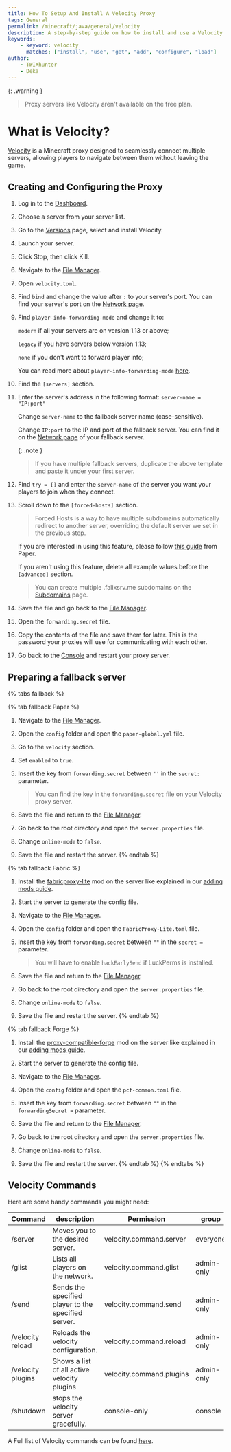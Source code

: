 ```yaml
---
title: How To Setup And Install A Velocity Proxy
tags: General
permalink: /minecraft/java/general/velocity
description: A step-by-step guide on how to install and use a Velocity proxy server.
keywords:
    - keyword: velocity
      matches: ["install", "use", "get", "add", "configure", "load"]
author:
    - TWIXhunter
    - Deka
---
```


{: .warning }
> Proxy servers like Velocity aren't available on the free plan.

# What is Velocity?
[Velocity](https://papermc.io/software/velocity) is a Minecraft proxy designed to seamlessly connect multiple servers, allowing players to navigate between them without leaving the game.  

## Creating and Configuring the Proxy

1. Log in to the [Dashboard](https://client.falixnodes.net/).

2. Choose a server from your server list.

3. Go to the [Versions](https://client.falixnodes.net/server/versions) page, select and install Velocity.

4. Launch your server.

5. Click Stop, then click Kill.

6. Navigate to the [File Manager](https://client.falixnodes.net/server/filemanager).

7. Open `velocity.toml`.

8. Find `bind` and change the value after `:` to your server's port. You can find your server's port on the [Network page](https://client.falixnodes.net/server/network).

9. Find `player-info-forwarding-mode` and change it to:

    `modern` if all your servers are on version 1.13 or above;
	
    `legacy` if you have servers below version 1.13;
	
    `none` if you don't want to forward player info;
	
    You can read more about `player-info-forwarding-mode` [here](https://docs.papermc.io/velocity/player-information-forwarding).

10. Find the `[servers]` section.

11. Enter the server's address in the following format: `server-name = "IP:port"`

    Change `server-name` to the fallback server name (case-sensitive).
	
    Change `IP:port` to the IP and port of the fallback server. You can find it on the [Network page](https://client.falixnodes.net/server/network) of your fallback server.

    {: .note }
    > If you have multiple fallback servers, duplicate the above template and paste it under your first server.

12. Find `try = []` and enter the `server-name` of the server you want your players to join when they connect.

13. Scroll down to the `[forced-hosts]` section.

    > Forced Hosts is a way to have multiple subdomains automatically redirect to another server, overriding the default server we set in the previous step.

    If you are interested in using this feature, please follow [this guide](https://docs.papermc.io/velocity/configuration#forced-hosts-section) from Paper.

    If you aren't using this feature, delete all example values before the `[advanced]` section.

    > You can create multiple .falixsrv.me subdomains on the [Subdomains](https://client.falixnodes.net/server/subdomains) page.

14. Save the file and go back to the [File Manager](https://client.falixnodes.net/server/filemanager).

15. Open the `forwarding.secret` file.

16. Copy the contents of the file and save them for later. This is the password your proxies will use for communicating with each other.

17. Go back to the [Console](https://client.falixnodes.net/server/console) and restart your proxy server.

## Preparing a fallback server
{% tabs fallback %}

{% tab fallback Paper %}

1. Navigate to the [File Manager](https://client.falixnodes.net/server/filemanager).

2. Open the `config` folder and open the `paper-global.yml` file.

3. Go to the `velocity` section.

4. Set `enabled` to `true`.

5. Insert the key from `forwarding.secret` between `''` in the `secret:` parameter.

    > You can find the key in the `forwarding.secret` file on your Velocity proxy server.

6. Save the file and return to the [File Manager](https://client.falixnodes.net/server/filemanager).

7. Go back to the root directory and open the `server.properties` file.

8. Change `online-mode` to `false`.

9. Save the file and restart the server.
{% endtab %}

{% tab fallback Fabric %}

1. Install the [fabricproxy-lite](https://modrinth.com/mod/fabricproxy-lite) mod on the server like explained in our [adding mods guide](https://kb.falixnodes.net/minecraft/modifications/general/adding-mods).

2. Start the server to generate the config file.

3. Navigate to the [File Manager](https://client.falixnodes.net/server/filemanager).

4. Open the `config` folder and open the `FabricProxy-Lite.toml` file.

5. Insert the key from `forwarding.secret` between `""` in the `secret =` parameter.

    > You will have to enable `hackEarlySend` if LuckPerms is installed.

6. Save the file and return to the [File Manager](https://client.falixnodes.net/server/filemanager).

7. Go back to the root directory and open the `server.properties` file.

8. Change `online-mode` to `false`.

9. Save the file and restart the server.
{% endtab %}

{% tab fallback Forge %}

1. Install the [proxy-compatible-forge](https://modrinth.com/mod/proxy-compatible-forge) mod on the server like explained in our [adding mods guide](https://kb.falixnodes.net/minecraft/modifications/general/adding-mods).

2. Start the server to generate the config file.

3. Navigate to the [File Manager](https://client.falixnodes.net/server/filemanager).

4. Open the `config` folder and open the `pcf-common.toml` file.

5. Insert the key from `forwarding.secret` between `""` in the `forwardingSecret =` parameter.

6. Save the file and return to the [File Manager](https://client.falixnodes.net/server/filemanager).

7. Go back to the root directory and open the `server.properties` file.

8. Change `online-mode` to `false`.

9. Save the file and restart the server.
{% endtab %}
{% endtabs %}

## Velocity Commands
Here are some handy commands you might need:

| Command                 	| description                                         	| Permission               	| group      	|
|-------------------------	|-----------------------------------------------------	|--------------------------	|------------	|
| /server <target>        	| Moves you to the desired server.                    	| velocity.command.server  	| everyone   	|
| /glist                  	| Lists all players on the network.                   	| velocity.command.glist   	| admin-only 	|
| /send <player> <target> 	| Sends the specified player to the specified server. 	| velocity.command.send    	| admin-only 	|
| /velocity reload        	| Reloads the velocity configuration.                 	| velocity.command.reload  	| admin-only 	|
| /velocity plugins       	| Shows a list of all active velocity plugins         	| velocity.command.plugins 	| admin-only 	|
| /shutdown               	| stops the velocity server gracefully.               	| console-only             	| console    	|

A Full list of Velocity commands can be found [here](https://docs.papermc.io/velocity/built-in-commands).

